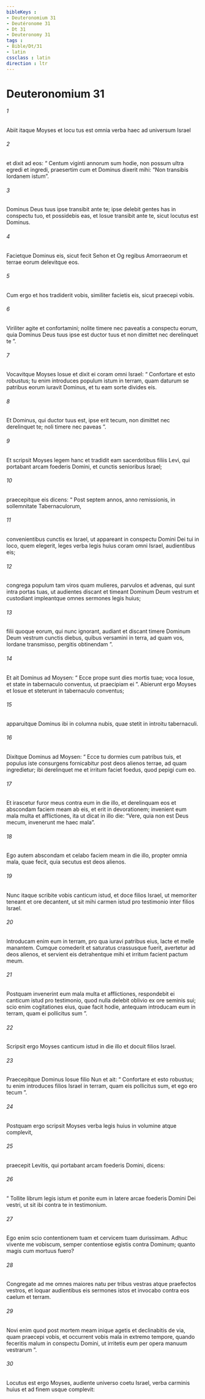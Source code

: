 ```yaml
---
bibleKeys : 
- Deuteronomium 31
- Deutéronome 31
- Dt 31
- Deuteronomy 31
tags : 
- Bible/Dt/31
- latin
cssclass : latin
direction : ltr
---
```


# Deuteronomium 31

###### 1
Abiit itaque Moyses et locu tus est omnia verba haec ad universum Israel 
###### 2
et dixit ad eos: “ Centum viginti annorum sum hodie, non possum ultra egredi et ingredi, praesertim cum et Dominus dixerit mihi: “Non transibis Iordanem istum”. 
###### 3
Dominus Deus tuus ipse transibit ante te; ipse delebit gentes has in conspectu tuo, et possidebis eas, et Iosue transibit ante te, sicut locutus est Dominus. 
###### 4
Facietque Dominus eis, sicut fecit Sehon et Og regibus Amorraeorum et terrae eorum delevitque eos. 
###### 5
Cum ergo et hos tradiderit vobis, similiter facietis eis, sicut praecepi vobis. 
###### 6
Viriliter agite et confortamini; nolite timere nec paveatis a conspectu eorum, quia Dominus Deus tuus ipse est ductor tuus et non dimittet nec derelinquet te ”.
###### 7
Vocavitque Moyses Iosue et dixit ei coram omni Israel: “ Confortare et esto robustus; tu enim introduces populum istum in terram, quam daturum se patribus eorum iuravit Dominus, et tu eam sorte divides eis. 
###### 8
Et Dominus, qui ductor tuus est, ipse erit tecum, non dimittet nec derelinquet te; noli timere nec paveas ”.
###### 9
Et scripsit Moyses legem hanc et tradidit eam sacerdotibus filiis Levi, qui portabant arcam foederis Domini, et cunctis senioribus Israel; 
###### 10
praecepitque eis dicens: “ Post septem annos, anno remissionis, in sollemnitate Tabernaculorum, 
###### 11
convenientibus cunctis ex Israel, ut appareant in conspectu Domini Dei tui in loco, quem elegerit, leges verba legis huius coram omni Israel, audientibus eis; 
###### 12
congrega populum tam viros quam mulieres, parvulos et advenas, qui sunt intra portas tuas, ut audientes discant et timeant Dominum Deum vestrum et custodiant impleantque omnes sermones legis huius; 
###### 13
filii quoque eorum, qui nunc ignorant, audiant et discant timere Dominum Deum vestrum cunctis diebus, quibus versamini in terra, ad quam vos, Iordane transmisso, pergitis obtinendam ”.
###### 14
Et ait Dominus ad Moysen: “ Ecce prope sunt dies mortis tuae; voca Iosue, et state in tabernaculo conventus, ut praecipiam ei ”. Abierunt ergo Moyses et Iosue et steterunt in tabernaculo conventus; 
###### 15
apparuitque Dominus ibi in columna nubis, quae stetit in introitu tabernaculi.
###### 16
Dixitque Dominus ad Moysen: “ Ecce tu dormies cum patribus tuis, et populus iste consurgens fornicabitur post deos alienos terrae, ad quam ingredietur; ibi derelinquet me et irritum faciet foedus, quod pepigi cum eo. 
###### 17
Et irascetur furor meus contra eum in die illo, et derelinquam eos et abscondam faciem meam ab eis, et erit in devorationem; invenient eum mala multa et afflictiones, ita ut dicat in illo die: “Vere, quia non est Deus mecum, invenerunt me haec mala”. 
###### 18
Ego autem abscondam et celabo faciem meam in die illo, propter omnia mala, quae fecit, quia secutus est deos alienos.
###### 19
Nunc itaque scribite vobis canticum istud, et doce filios Israel, ut memoriter teneant et ore decantent, ut sit mihi carmen istud pro testimonio inter filios Israel. 
###### 20
Introducam enim eum in terram, pro qua iuravi patribus eius, lacte et melle manantem. Cumque comederit et saturatus crassusque fuerit, avertetur ad deos alienos, et servient eis detrahentque mihi et irritum facient pactum meum. 
###### 21
Postquam invenerint eum mala multa et afflictiones, respondebit ei canticum istud pro testimonio, quod nulla delebit oblivio ex ore seminis sui; scio enim cogitationes eius, quae facit hodie, antequam introducam eum in terram, quam ei pollicitus sum ”. 
###### 22
Scripsit ergo Moyses canticum istud in die illo et docuit filios Israel.
###### 23
Praecepitque Dominus Iosue filio Nun et ait: “ Confortare et esto robustus; tu enim introduces filios Israel in terram, quam eis pollicitus sum, et ego ero tecum ”.
###### 24
Postquam ergo scripsit Moyses verba legis huius in volumine atque complevit, 
###### 25
praecepit Levitis, qui portabant arcam foederis Domini, dicens: 
###### 26
“ Tollite librum legis istum et ponite eum in latere arcae foederis Domini Dei vestri, ut sit ibi contra te in testimonium. 
###### 27
Ego enim scio contentionem tuam et cervicem tuam durissimam. Adhuc vivente me vobiscum, semper contentiose egistis contra Dominum; quanto magis cum mortuus fuero?
###### 28
Congregate ad me omnes maiores natu per tribus vestras atque praefectos vestros, et loquar audientibus eis sermones istos et invocabo contra eos caelum et terram. 
###### 29
Novi enim quod post mortem meam inique agetis et declinabitis de via, quam praecepi vobis, et occurrent vobis mala in extremo tempore, quando feceritis malum in conspectu Domini, ut irritetis eum per opera manuum vestrarum ”. 
###### 30
Locutus est ergo Moyses, audiente universo coetu Israel, verba carminis huius et ad finem usque complevit:
